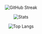 <div align=center>

  ![GitHub Streak](http://my-gh-stats.vercel.app?user=nlopez99&count_private=true&theme=tokyonight&hide_border=true&date_format=M%20j%5B%2C%20Y%5D&PAT_1)
    
  ![Stats](http://my-gh-stats.vercel.app/api?username=nlopez99&count_private=true&show_icons=true&theme=tokyonight&hide_border=true&PAT_1)

  ![Top Langs](https://my-gh-stats.vercel.app/api/top-langs/?username=nlopez99&size_weight=0.5&count_weight=0.5&PAT_1)
  
</div>
